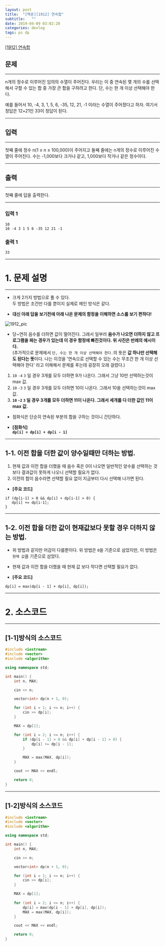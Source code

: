 ```yaml
---
layout: post
title:  "[백준][1912] 연속합"
subtitle:   ""
date: 2019-04-09 03:02:20
categories: devlog
tags: ps dp
---
```


[[1912] 연속합](https://boj.kr/1912)  


## 문제

- - -


n개의 정수로 이루어진 임의의 수열이 주어진다. 우리는 이 중 연속된 몇 개의 수를 선택해서 구할 수 있는 합 중 가장 큰 합을 구하려고 한다. 단, 수는 한 개 이상 선택해야 한다.

예를 들어서 10, -4, 3, 1, 5, 6, -35, 12, 21, -1 이라는 수열이 주어졌다고 하자. 여기서 정답은 12+21인 33이 정답이 된다.


- - -


## 입력


- - -


첫째 줄에 정수 n(1 ≤ n ≤ 100,000)이 주어지고 둘째 줄에는 n개의 정수로 이루어진 수열이 주어진다. 수는 -1,000보다 크거나 같고, 1,000보다 작거나 같은 정수이다.


- - -


## 출력

- - -


첫째 줄에 답을 출력한다.


- - -


### 입력 1

```
10
10 -4 3 1 5 6 -35 12 21 -1
```

### 출력 1

```
33
```

* * *



# 1. 문제 설명

- - -


- 크게 2가지 방법으로 풀 수 있다.  
 두 방법은 조건만 다를 뿐이지 실제로 메인 방식은 같다.

- **대신 아래 답을 보기전에 아래 나온 문제의 함정을 이해하면 소스를 보기 편하다!**

![1912_pic](https://drive.google.com/uc?id=1LLAo4-lm7tV9nY8LM0A779JBbOzJx1UN)

- 당~연히 음수를 더하면 값이 떨어진다. 그래서 일부러 **음수가 나오면 더하지 않고 프로그램을 짜는 경우가 있는데 이 경우 함정에 빠진것이다. 위 사진은 반례의 예시이다.**  
(추가적으로 문제에서 `단, 수는 한 개 이상 선택해야 한다.`의 뜻은 **값 하나만 선택해도 된다는 뜻**이다. 나는 이것을 '연속으로 선택할 수 있는 수는 무조건 한 개 이상 선택해야 한다' 라고 이해해서 문제를 푸는데 굉장히 오래 걸렸다.)  

 1. `10` `-4` `3` 일 경우 3개를 모두 더하면 9가 나온다. 그래서 그냥 10만 선택하는것이 max 값.
 2. `10` `-3` `3` 일 경우 3개를 모두 더하면 10이 나온다. 그래서 10을 선택하는것이 max 값.
 3. **`10` `-2` `3` 일 경우 3개를 모두 더하면 11이 나온다. 그래서 세개를 다 더한 값인 11이 max 값.**

- 점화식은 단순히 연속된 부분의 합을 구하는 것이니 간단하다.

- **[점화식]**  
 **`dp[i] = dp[i] + dp[i - 1]`**

- - -


## 1-1. 이전 합을 더한 값이 양수일때만 더하는 방법.


1. 현재 값과 이전 합을 더했을 때 음수 혹은 0이 나오면 일반적인 양수를 선택하는 것보다 결과값이 못하게 나오니 선택할 필요가 없다.  
2. 이전의 합이 음수라면 선택할 필요 없이 지금부터 다시 선택해 나가면 된다.  


- **[주요 코드]**  
 ```dpp
 if (dp[i-1] > 0 && dp[i] + dp[i-1] > 0) {
 	dp[i] += dp[i-1];
 }
 ```


- - -


## 1-2. 이전 합을 더한 값이 현재값보다 못할 경우 더하지 않는 방법.


- 위 방법과 같지만 어감이 다를뿐이다. 위 방법은 `0`을 기준으로 삼았지만, 이 방법은 `현재 값`을 기준으로 삼았다.  

- 현재 값과 이전 합을 더했을 때 현재 값 보다 작다면 선택할 필요가 없다.  

- **[주요 코드]**  
 ```dpp
 dp[i] = max(dp[i - 1] + dp[i], dp[i]);
 ```

- - -


# 2. 소스코드

- - -

## [1-1]방식의 소스코드


```cpp
#include <iostream>
#include <vector>
#include <algorithm>

using namespace std;

int main() {
	int n, MAX;

	cin >> n;

	vector<int> dp(n + 1, 0);

	for (int i = 1; i <= n; i++) {
		cin >> dp[i];
	}

	MAX = dp[1];

	for (int i = 2; i <= n; i++) {
		if (dp[i - 1] > 0 && dp[i] + dp[i - 1] > 0) {
			dp[i] += dp[i - 1];
		}

		MAX = max(MAX, dp[i]);
	}

	cout << MAX << endl;

	return 0;
}
```

- - -


## [1-2]방식의 소스코드


```cpp
#include <iostream>
#include <vector>
#include <algorithm>

using namespace std;

int main() {
	int n, MAX;

	cin >> n;

	vector<int> dp(n + 1, 0);

	for (int i = 1; i <= n; i++) {
		cin >> dp[i];
	}

	MAX = dp[1];
	
	for (int i = 2; i <= n; i++) {
		dp[i] = max(dp[i - 1] + dp[i], dp[i]);
		MAX = max(MAX, dp[i]);
	}

	cout << MAX << endl;

	return 0;
}
```